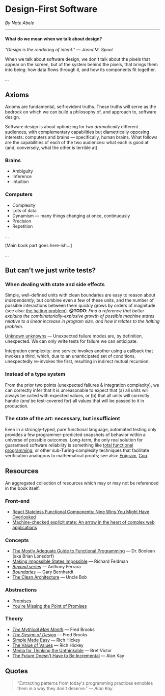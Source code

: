 # Design-First Software

_By Nate Abele_

***

#### What do we mean when we talk about design?

_"Design is the rendering of intent." — Jared M. Spool_

When we talk about software design, we don't talk about the pixels that appear on the screen, but of the system behind the pixels, that brings them into being: how data flows through it, and how its components fit together.

...

## Axioms

Axioms are fundamental, self-evident truths. These truths will serve as the bedrock on which we can build a philosophy of, and approach to, software design.

Software design is about optimizing for two _dramatically_ different audiences, with complementary capabilities but diametrically opposing interests: computers and brains — specifically, human brains. What follows are the capabilities of each of the two audiences: what each is good at (and, conversely, what the other is terrible at).

### Brains
 - Ambiguity
 - Inference
 - Intuition

### Computers
 - Complexity
 - Lots of data
 - Dynamism — many things changing at once, continuously
 - Precision
 - Repetition


...

[Main book part goes here-ish...]

...

## But can't we just write tests?



### When dealing with state and side effects

Simple, well-defined units with clean boundaries are easy to reason about _independently_, but combine even a few of these units, and the number of possible interactions between them quickly grows by orders of magnitude (see also: [the halting problem](http://www.cgl.uwaterloo.ca/csk/halt/)). **@TODO**: _Find a reference that better explains the combinatorially-explosive growth of possible machine states relative to a linear increase in program size, and how it relates to the halting problem._

[Unknown unknowns](https://en.wikipedia.org/wiki/There_are_known_knowns) — Unexpected failure modes are, by definition, unexpected. We can only write tests for failure we can anticipate.

Integration complexity: one service invokes another using a callback that invokes a third, which, due to an unanticipated set of conditions, unexpectedly re-invokes the first, resulting in indirect mutual recursion.

### Instead of a type system

From the prior two points (unexpected failures & integration complexity), we can correctly infer that it is unreasonable to expect that (a) all units will always be called with expected values, or (b) that all units will correctly handle (_and_ be test-covered for) all values that will be passed to it in production.

### The state of the art: necessary, but insufficient

Even in a strongly-typed, pure functional language, automated testing only provides a few programmer-predicted snapshots of behavior within a universe of possible outcomes. Long-term, the only real solution for guaranteed software reliability is something like [total functional programming](http://www.jucs.org/jucs_10_7/total_functional_programming/jucs_10_07_0751_0768_turner.pdf), or other sub-Turing-complexity techniques that facilitate verification analogous to mathematical proofs; see also: [Epigram](http://cs.ru.nl/~freek/courses/tt-2010/tvftl/epigram-notes.pdf), [Coq](https://coq.inria.fr/a-short-introduction-to-coq).

## Resources

An aggregated collection of resources which may or may not be referenced in the book itself.

### Front-end
 - [React Stateless Functional Components: Nine Wins You Might Have Overlooked](https://hackernoon.com/react-stateless-functional-components-nine-wins-you-might-have-overlooked-997b0d933dbc)
 - [Machine-checked explicit state: An arrow in the heart of complex web applications](https://blog.reifyworks.com/machine-checked-explicit-state-an-arrow-in-the-heart-of-complex-web-applications-bbe1ef2038ed)

### Concepts

 - [The Mostly Adequate Guide to Functional Programming](https://drboolean.gitbooks.io/mostly-adequate-guide/content/) — Dr. Boolean (aka Brian Lonsdorf)
 - [Making Impossible States Impossible](https://www.youtube.com/watch?v=IcgmSRJHu_8) — Richard Feldman
 - [_Beyond_ series](http://blog.ircmaxell.com/search/label/Beyond) — Anthony Ferrara
 - [_Boundaries_](https://www.destroyallsoftware.com/talks/boundaries) — Gary Bernhardt
 - [The Clean Architecture](https://8thlight.com/blog/uncle-bob/2012/08/13/the-clean-architecture.html) — Uncle Bob


### Abstractions

 - [Promises](https://developers.google.com/web/fundamentals/getting-started/primers/promises)
 - [You're Missing the Point of Promises](https://blog.domenic.me/youre-missing-the-point-of-promises/)

### Theory

 - [_The Mythical Man Month_](https://www.amazon.com/Mythical-Man-Month-Software-Engineering-Anniversary/dp/0201835959) — Fred Brooks
 - [_The Design of Design_](https://www.amazon.com/Design-Essays-Computer-Scientist/dp/0201362988) — Fred Brooks
 - [Simple Made Easy](https://www.infoq.com/presentations/Simple-Made-Easy) — Rich Hickey
 - [The Value of Values](https://www.infoq.com/presentations/Value-Values) — Rich Hickey
 - [Media for Thinking the Unthinkable](http://worrydream.com/MediaForThinkingTheUnthinkable/) — Bret Victor
 - [The Future Doesn't Have to Be Incremental](https://www.youtube.com/watch?v=gTAghAJcO1o) — Alan Kay

## Quotes

> “Extracting patterns from today's programming practices ennobles them in a way they don't deserve.” — _Alan Kay_
 
